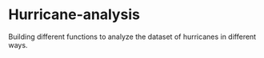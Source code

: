 # Hurricane-analysis
Building different functions to analyze the dataset of hurricanes in different ways.
